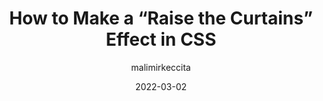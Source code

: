 ---
author: malimirkeccita
date: 2022-03-02
permalink: false
publisher: css
tags:
  - css
  - effects
target_url: https://css-tricks.com/css-raise-the-curtains-effect/
title: How to Make a “Raise the Curtains” Effect in CSS
---